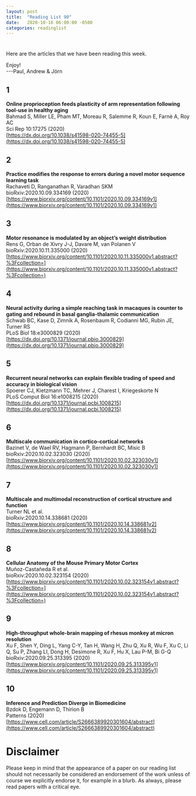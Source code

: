 ```yaml
---
layout: post
title:  "Reading List 90"
date:   2020-10-16 06:00:00 -0500
categories: readinglist
---
```


# 

Here are the articles that we have been reading this week.

Enjoy!  
---Paul, Andrew & Jörn

## 1
**Online proprioception feeds plasticity of arm representation following tool-use in healthy aging**  
Bahmad S, Miller LE, Pham MT, Moreau R, Salemme R, Koun E, Farnè A, Roy AC  
Sci Rep 10:17275 (2020)  
[https://dx.doi.org/10.1038/s41598-020-74455-5](https://dx.doi.org/10.1038/s41598-020-74455-5)

## 2
**Practice modifies the response to errors during a novel motor sequence learning task**  
Rachaveti D, Ranganathan R, Varadhan SKM  
bioRxiv:2020.10.09.334169 (2020)  
[https://www.biorxiv.org/content/10.1101/2020.10.09.334169v1](https://www.biorxiv.org/content/10.1101/2020.10.09.334169v1)

## 3
**Motor resonance is modulated by an object’s weight distribution**  
Rens G, Orban de Xivry J-J, Davare M, van Polanen V  
bioRxiv:2020.10.11.335000 (2020)  
[https://www.biorxiv.org/content/10.1101/2020.10.11.335000v1.abstract?%3Fcollection=](https://www.biorxiv.org/content/10.1101/2020.10.11.335000v1.abstract?%3Fcollection=)

## 4
**Neural activity during a simple reaching task in macaques is counter to gating and rebound in basal ganglia-thalamic communication**  
Schwab BC, Kase D, Zimnik A, Rosenbaum R, Codianni MG, Rubin JE, Turner RS  
PLoS Biol 18:e3000829 (2020)  
[https://dx.doi.org/10.1371/journal.pbio.3000829](https://dx.doi.org/10.1371/journal.pbio.3000829)

## 5
**Recurrent neural networks can explain flexible trading of speed and accuracy in biological vision**  
Spoerer CJ, Kietzmann TC, Mehrer J, Charest I, Kriegeskorte N  
PLoS Comput Biol 16:e1008215 (2020)  
[https://dx.doi.org/10.1371/journal.pcbi.1008215](https://dx.doi.org/10.1371/journal.pcbi.1008215)

## 6
**Multiscale communication in cortico-cortical networks**  
Bazinet V, de Wael RV, Hagmann P, Bernhardt BC, Misic B  
bioRxiv:2020.10.02.323030 (2020)  
[https://www.biorxiv.org/content/10.1101/2020.10.02.323030v1](https://www.biorxiv.org/content/10.1101/2020.10.02.323030v1)

## 7
**Multiscale and multimodal reconstruction of cortical structure and function**  
Turner NL et al.  
bioRxiv:2020.10.14.338681 (2020)  
[https://www.biorxiv.org/content/10.1101/2020.10.14.338681v2](https://www.biorxiv.org/content/10.1101/2020.10.14.338681v2)

## 8
**Cellular Anatomy of the Mouse Primary Motor Cortex**  
Muñoz-Castañeda R et al.  
bioRxiv:2020.10.02.323154 (2020)  
[https://www.biorxiv.org/content/10.1101/2020.10.02.323154v1.abstract?%3Fcollection=](https://www.biorxiv.org/content/10.1101/2020.10.02.323154v1.abstract?%3Fcollection=)

## 9
**High-throughput whole-brain mapping of rhesus monkey at micron resolution**  
Xu F, Shen Y, Ding L, Yang C-Y, Tan H, Wang H, Zhu Q, Xu R, Wu F, Xu C, Li Q, Su P, Zhang LI, Dong H, Desimone R, Xu F, Hu X, Lau P-M, Bi G-Q  
bioRxiv:2020.09.25.313395 (2020)  
[https://www.biorxiv.org/content/10.1101/2020.09.25.313395v1](https://www.biorxiv.org/content/10.1101/2020.09.25.313395v1)

## 10
**Inference and Prediction Diverge in Biomedicine**  
Bzdok D, Engemann D, Thirion B  
Patterns (2020)  
[https://www.cell.com/article/S2666389920301604/abstract](https://www.cell.com/article/S2666389920301604/abstract)


# Disclaimer
Please keep in mind that the appearance of a paper on our reading list should not necessarily be considered an endorsement of the work unless of course we explicitly endorse it, for example in a blurb. As always, please read papers with a critical eye.
